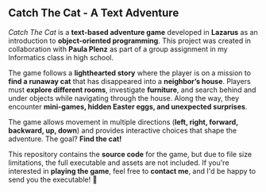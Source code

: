 ## **Catch The Cat - A Text Adventure**  

*Catch The Cat* is a **text-based adventure game** developed in **Lazarus** as an introduction to **object-oriented programming**. This project was created in collaboration with **Paula Plenz** as part of a group assignment in my Informatics class in high school.  

The game follows a **lighthearted story** where the player is on a mission to **find a runaway cat** that has disappeared into a **neighbor’s house**. Players must **explore different rooms**, investigate **furniture**, and search behind and under objects while navigating through the house. Along the way, they encounter **mini-games, hidden Easter eggs, and unexpected surprises**.  

The game allows movement in multiple directions (**left, right, forward, backward, up, down**) and provides interactive choices that shape the adventure. The goal? **Find the cat!**  

This repository contains the **source code** for the game, but due to file size limitations, the full executable and assets are not included. If you're interested in **playing the game**, feel free to **contact me**, and I'd be happy to send you the executable! 🚀
